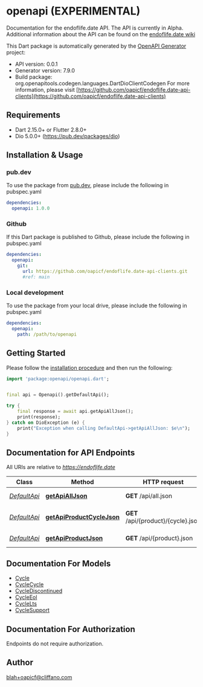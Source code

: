 # openapi (EXPERIMENTAL)
Documentation for the endoflife.date API. The API is currently in Alpha. Additional information about the API can be found on the [endoflife.date wiki](https://github.com/endoflife-date/endoflife.date/wiki)

This Dart package is automatically generated by the [OpenAPI Generator](https://openapi-generator.tech) project:

- API version: 0.0.1
- Generator version: 7.9.0
- Build package: org.openapitools.codegen.languages.DartDioClientCodegen
For more information, please visit [https://github.com/oapicf/endoflife.date-api-clients](https://github.com/oapicf/endoflife.date-api-clients)

## Requirements

* Dart 2.15.0+ or Flutter 2.8.0+
* Dio 5.0.0+ (https://pub.dev/packages/dio)

## Installation & Usage

### pub.dev
To use the package from [pub.dev](https://pub.dev), please include the following in pubspec.yaml
```yaml
dependencies:
  openapi: 1.0.0
```

### Github
If this Dart package is published to Github, please include the following in pubspec.yaml
```yaml
dependencies:
  openapi:
    git:
      url: https://github.com/oapicf/endoflife.date-api-clients.git
      #ref: main
```

### Local development
To use the package from your local drive, please include the following in pubspec.yaml
```yaml
dependencies:
  openapi:
    path: /path/to/openapi
```

## Getting Started

Please follow the [installation procedure](#installation--usage) and then run the following:

```dart
import 'package:openapi/openapi.dart';


final api = Openapi().getDefaultApi();

try {
    final response = await api.getApiAllJson();
    print(response);
} catch on DioException (e) {
    print("Exception when calling DefaultApi->getApiAllJson: $e\n");
}

```

## Documentation for API Endpoints

All URIs are relative to *https://endoflife.date*

Class | Method | HTTP request | Description
------------ | ------------- | ------------- | -------------
[*DefaultApi*](doc/DefaultApi.md) | [**getApiAllJson**](doc/DefaultApi.md#getapialljson) | **GET** /api/all.json | All Products
[*DefaultApi*](doc/DefaultApi.md) | [**getApiProductCycleJson**](doc/DefaultApi.md#getapiproductcyclejson) | **GET** /api/{product}/{cycle}.json | Single cycle details
[*DefaultApi*](doc/DefaultApi.md) | [**getApiProductJson**](doc/DefaultApi.md#getapiproductjson) | **GET** /api/{product}.json | Get All Details


## Documentation For Models

 - [Cycle](doc/Cycle.md)
 - [CycleCycle](doc/CycleCycle.md)
 - [CycleDiscontinued](doc/CycleDiscontinued.md)
 - [CycleEol](doc/CycleEol.md)
 - [CycleLts](doc/CycleLts.md)
 - [CycleSupport](doc/CycleSupport.md)


## Documentation For Authorization

Endpoints do not require authorization.


## Author

blah+oapicf@cliffano.com

